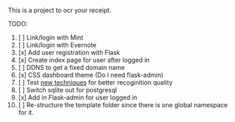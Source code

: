 This is a project to ocr your receipt.


TODO:  
1.  [ ] Link/login with Mint  
2.  [ ] Link/login with Evernote  
3.  [x] Add user registration with Flask  
4.  [x] Create index page for user after logged in  
5.  [ ] DDNS to get a fixed domain name  
6.  [x] CSS dashboard theme (Do I need flask-admin)  
7.  [ ] Test [new techniques][1] for better recoginition quality  
8.  [ ] Switch sqlite out for postgresql  
9.  [x] Add in Flask-admin for user logged in
10. [ ] Re-structure the template folder since there is one global namespace for it.


[1]: https://news.ycombinator.com/item?id=9775753
